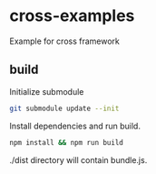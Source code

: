 # cross-examples

Example for cross framework

## build

Initialize submodule
```bash
git submodule update --init
```

Install dependencies and run build.
```bash
npm install && npm run build
```

./dist directory will contain bundle.js.

